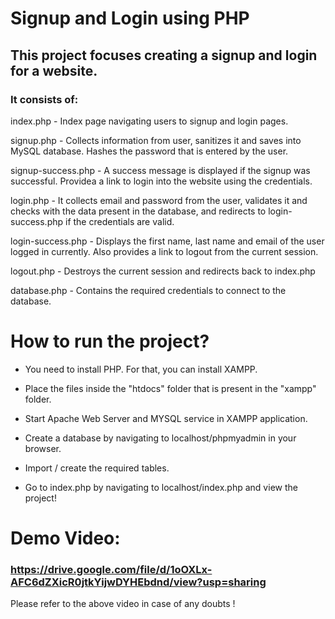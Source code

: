 # Signup and Login using PHP
## This project focuses creating a signup and login for a website.

### It consists of:  
  
index.php - Index page navigating users to signup and login pages.  
  
signup.php - Collects information from user, sanitizes it and saves into MySQL database. Hashes the password that is entered by the user.  
  
signup-success.php - A success message is displayed if the signup was successful. Providea a link to login into the website using the credentials.  
  
login.php - It collects email and password from the user, validates it and checks with the data present in the database, and redirects to login-success.php if the credentials are valid.  
  
login-success.php - Displays the first name, last name and email of the user logged in currently. Also provides a link to logout from the current session.  
  
logout.php - Destroys the current session and redirects back to index.php  
  
database.php - Contains the required credentials to connect to the database.  
  
# How to run the project?
* You need to install PHP. For that, you can install XAMPP.  
  
* Place the files inside the "htdocs" folder that is present in the "xampp" folder.  
  
* Start Apache Web Server and MYSQL service in XAMPP application.  
  
* Create a database by navigating to localhost/phpmyadmin in your browser.  
  
* Import / create the required tables.
  
* Go to index.php by navigating to localhost/index.php and view the project!  
  
# Demo Video:

### https://drive.google.com/file/d/1oOXLx-AFC6dZXicR0jtkYijwDYHEbdnd/view?usp=sharing  
Please refer to the above video in case of any doubts !